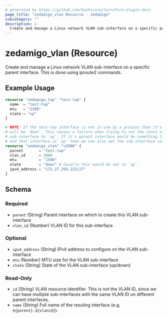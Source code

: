 ```yaml
---
# generated by https://github.com/hashicorp/terraform-plugin-docs
page_title: "zedamigo_vlan Resource - zedamigo"
subcategory: ""
description: |-
  Create and manage a Linux network VLAN sub-interface on a specific parent interface. This is done using iproute2 commands.
---
```


# zedamigo_vlan (Resource)

Create and manage a Linux network VLAN sub-interface on a specific parent interface. This is done using iproute2 commands.

## Example Usage

```terraform
resource "zedamigo_tap" "test-tap" {
  name  = "test-tap"
  mtu   = "1500"
  state = "up"
}

# NOTE: If the test-tap interface is not in use by a process then it's state
# will be `down`. This causes a failure when trying to set the state of the
# sub-interface to `up`. If it's parent interface would be something like `eth0`
# and that interface is `up` then we can also set the sub-interface state to `up`.
resource "zedamigo_vlan" "v2000" {
  parent       = "test-tap"
  vlan_id      = 2000
  mtu          = "1500"
  state        = "down" # Usually this would be set to `up`.
  ipv4_address = "172.27.203.225/27"
}
```

<!-- schema generated by tfplugindocs -->
## Schema

### Required

- `parent` (String) Parent interface on which to create this VLAN sub-interface
- `vlan_id` (Number) VLAN ID for this sub-interface

### Optional

- `ipv4_address` (String) IPv4 address to configure on the VLAN sub-interface
- `mtu` (Number) MTU size for the VLAN sub-interface
- `state` (String) State of the VLAN sub-interface (up/down)

### Read-Only

- `id` (String) VLAN resource identifier. This is not the VLAN ID, since we can have multiple sub-interfaces with the same VLAN ID on different parent interfaces.
- `name` (String) Full name of the resuling interface (e.g. `${parent}.${vlanid}`).
